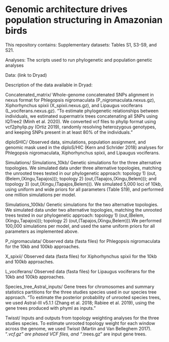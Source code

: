 # Genomic architecture drives population structuring in Amazonian birds
This repository contains:
Supplementary datasets: Tables S1, S3-S9, and S21.

Analyses: The scripts used to run phylogenetic and population genetic analyses

Data: (link to Dryad)

Description of the data available in Dryad:

Concatenated_matrix/ 
Whole-genome concatenated SNPs alignment in nexus format for Phlegopsis nigromaculata (P_nigromaculata.nexus.gz), Xiphorhynchus spixii (X_spixii.nexus.gz), and Lipaugus vociferans (L_vociferans.nexus.gz). “To estimate phylogenetic relationships between individuals, we estimated supermatrix trees concatenating all SNPs using IQTree2 (Minh et al. 2020). We converted vcf files to phylip format using vcf2phylip.py (Ortiz 2019), randomly resolving heterozygous genotypes, and keeping SNPs present in at least 80% of the individuals.”


diploSHIC/
Observed data, simulations, population assignment, and genomic mask used in the diploS/HIC  (Kern and Schrider 2018) analyses for Phlegopsis nigromaculata, Xiphorhynchus spixii, and Lipaugus vociferans. 


Simulations/
    Simulations_10kb/
    Genetic simulations for the three alternative topologies. We simulated data under three alternative topologies, matching the unrooted trees tested in our phylogenetic approach: topology 1) (out,(Belem,(Xingu,Tapajos))); topology 2) (out,(Tapajos,(Xingu,Belem))); and topology 3) (out,(Xingu,(Tapajos,Belem))). We simulated 5,000 loci of 10kb, using uniform and wide priors for all parameters (Table S19), and performed one million simulations per model.
    
Simulations_100kb/
    Genetic simulations for the two alternative topologies. We simulated data under two alternative topologies, matching the unrooted trees tested in our phylogenetic approach: 
    topology 1) (out,(Belem,(Xingu,Tapajos))); topology 2) (out,(Tapajos,(Xingu,Belem))).We performed 100,000 simulations per model, and used the same uniform priors for all parameters as implemented above.
    
P_nigromaculata/ 
    Observed data (fasta files) for Phlegopsis nigromaculata for the 10kb and 100kb approaches. 
    
X_spixii/ 
    Observed data (fasta files) for Xiphorhynchus spixii  for the 10kb and 100kb approaches. 

L_vociferans/ 
    Observed data (fasta files) for Lipaugus vociferans for the 10kb and 100kb approaches. 
    

Species_tree_Astral_inputs/ 
Gene trees for chromosomes and summary statistics partitions for the three studies species used in our species tree approach. “To estimate the posterior probability of unrooted species trees, we used Astral-III v5.1.1 (Zhang et al. 2018; Rabiee et al. 2019), using the gene trees produced with phyml as inputs.”

Twisst/
Inputs and outputs from topology weighting analyses for the three studies species. To estimate unrooted topology weight for each window across the genome, we used Twisst (Martin and Van Belleghem 2017). “*.vcf.gz” are phased VCF files, and “*.trees.gz” are input gene trees.

